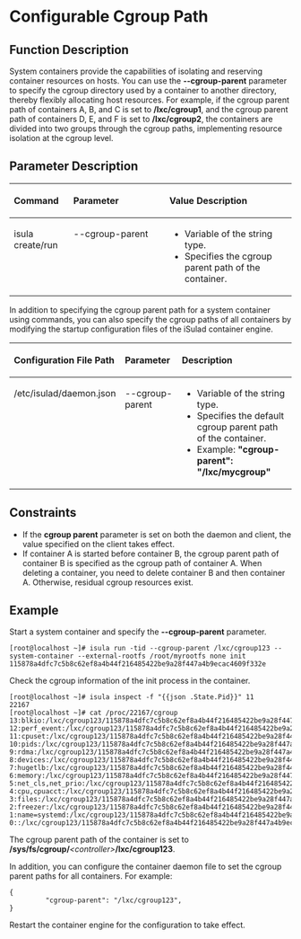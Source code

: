 # Configurable Cgroup Path

## Function Description

System containers provide the capabilities of isolating and reserving container resources on hosts. You can use the  **--cgroup-parent**  parameter to specify the cgroup directory used by a container to another directory, thereby flexibly allocating host resources. For example, if the cgroup parent path of containers A, B, and C is set to  **/lxc/cgroup1**, and the cgroup parent path of containers D, E, and F is set to  **/lxc/cgroup2**, the containers are divided into two groups through the cgroup paths, implementing resource isolation at the cgroup level.

## Parameter Description

<table><thead align="left"><tr id="en-us_topic_0182200835_row1569373816419"><th class="cellrowborder" valign="top" width="21.09%" id="mcps1.1.4.1.1"><p id="en-us_topic_0182200835_p106936387415"><a name="en-us_topic_0182200835_p106936387415"></a><a name="en-us_topic_0182200835_p106936387415"></a><strong id="en-us_topic_0182200835_b925451112420"><a name="en-us_topic_0182200835_b925451112420"></a><a name="en-us_topic_0182200835_b925451112420"></a>Command</strong></p>
</th>
<th class="cellrowborder" valign="top" width="34.03%" id="mcps1.1.4.1.2"><p id="en-us_topic_0182200835_p15693173814112"><a name="en-us_topic_0182200835_p15693173814112"></a><a name="en-us_topic_0182200835_p15693173814112"></a>Parameter</p>
</th>
<th class="cellrowborder" valign="top" width="44.879999999999995%" id="mcps1.1.4.1.3"><p id="en-us_topic_0182200835_p158581432132220"><a name="en-us_topic_0182200835_p158581432132220"></a><a name="en-us_topic_0182200835_p158581432132220"></a><strong id="en-us_topic_0182200835_b179619422420"><a name="en-us_topic_0182200835_b179619422420"></a><a name="en-us_topic_0182200835_b179619422420"></a>Value Description</strong></p>
</th>
</tr>
</thead>
<tbody><tr id="en-us_topic_0182200835_row12693163810415"><td class="cellrowborder" valign="top" width="21.09%" headers="mcps1.1.4.1.1 "><p id="en-us_topic_0182200835_p66931838134110"><a name="en-us_topic_0182200835_p66931838134110"></a><a name="en-us_topic_0182200835_p66931838134110"></a>isula create/run</p>
</td>
<td class="cellrowborder" valign="top" width="34.03%" headers="mcps1.1.4.1.2 "><p id="en-us_topic_0182200835_p20308121310422"><a name="en-us_topic_0182200835_p20308121310422"></a><a name="en-us_topic_0182200835_p20308121310422"></a>--cgroup-parent</p>
</td>
<td class="cellrowborder" valign="top" width="44.879999999999995%" headers="mcps1.1.4.1.3 "><a name="en-us_topic_0182200835_ul12202171310237"></a><a name="en-us_topic_0182200835_ul12202171310237"></a><ul id="en-us_topic_0182200835_ul12202171310237"><li>Variable of the string type.</li><li>Specifies the cgroup parent path of the container.</li></ul>
</td>
</tr>
</tbody>
</table>

In addition to specifying the cgroup parent path for a system container using commands, you can also specify the cgroup paths of all containers by modifying the startup configuration files of the iSulad container engine.

<a name="en-us_topic_0182200835_table19691237182514"></a>
<table><thead align="left"><tr id="en-us_topic_0182200835_row3969103710257"><th class="cellrowborder" valign="top" width="28.312831283128315%" id="mcps1.1.4.1.1"><p id="en-us_topic_0182200835_p15311154852718"><a name="en-us_topic_0182200835_p15311154852718"></a><a name="en-us_topic_0182200835_p15311154852718"></a>Configuration File Path</p>
</th>
<th class="cellrowborder" valign="top" width="21.752175217521753%" id="mcps1.1.4.1.2"><p id="en-us_topic_0182200835_p1996983712519"><a name="en-us_topic_0182200835_p1996983712519"></a><a name="en-us_topic_0182200835_p1996983712519"></a>Parameter</p>
</th>
<th class="cellrowborder" valign="top" width="49.934993499349936%" id="mcps1.1.4.1.3"><p id="en-us_topic_0182200835_p197083782512"><a name="en-us_topic_0182200835_p197083782512"></a><a name="en-us_topic_0182200835_p197083782512"></a>Description</p>
</th>
</tr>
</thead>
<tbody><tr id="en-us_topic_0182200835_row169701737132511"><td class="cellrowborder" valign="top" width="28.312831283128315%" headers="mcps1.1.4.1.1 "><p id="en-us_topic_0182200835_p731194872711"><a name="en-us_topic_0182200835_p731194872711"></a><a name="en-us_topic_0182200835_p731194872711"></a>/etc/isulad/daemon.json</p>
</td>
<td class="cellrowborder" valign="top" width="21.752175217521753%" headers="mcps1.1.4.1.2 "><p id="en-us_topic_0182200835_p1497063762512"><a name="en-us_topic_0182200835_p1497063762512"></a><a name="en-us_topic_0182200835_p1497063762512"></a>--cgroup-parent</p>
</td>
<td class="cellrowborder" valign="top" width="49.934993499349936%" headers="mcps1.1.4.1.3 "><a name="en-us_topic_0182200835_ul64991736162817"></a><a name="en-us_topic_0182200835_ul64991736162817"></a><ul id="en-us_topic_0182200835_ul64991736162817"><li>Variable of the string type.</li><li>Specifies the default cgroup parent path of the container.</li><li>Example: <strong id="en-us_topic_0182200835_b16285111384411"><a name="en-us_topic_0182200835_b16285111384411"></a><a name="en-us_topic_0182200835_b16285111384411"></a>"cgroup-parent": "/lxc/mycgroup"</strong></li></ul>
</td>
</tr>
</tbody>
</table>

## Constraints

- If the  **cgroup parent**  parameter is set on both the daemon and client, the value specified on the client takes effect.
- If container A is started before container B, the cgroup parent path of container B is specified as the cgroup path of container A. When deleting a container, you need to delete container B and then container A. Otherwise, residual cgroup resources exist.

## Example

Start a system container and specify the  **--cgroup-parent**  parameter.

```shell
[root@localhost ~]# isula run -tid --cgroup-parent /lxc/cgroup123 --system-container --external-rootfs /root/myrootfs none init
115878a4dfc7c5b8c62ef8a4b44f216485422be9a28f447a4b9ecac4609f332e
```

Check the cgroup information of the init process in the container.

```shell
[root@localhost ~]# isula inspect -f "{{json .State.Pid}}" 11
22167
[root@localhost ~]# cat /proc/22167/cgroup
13:blkio:/lxc/cgroup123/115878a4dfc7c5b8c62ef8a4b44f216485422be9a28f447a4b9ecac4609f332e
12:perf_event:/lxc/cgroup123/115878a4dfc7c5b8c62ef8a4b44f216485422be9a28f447a4b9ecac4609f332e
11:cpuset:/lxc/cgroup123/115878a4dfc7c5b8c62ef8a4b44f216485422be9a28f447a4b9ecac4609f332e
10:pids:/lxc/cgroup123/115878a4dfc7c5b8c62ef8a4b44f216485422be9a28f447a4b9ecac4609f332e
9:rdma:/lxc/cgroup123/115878a4dfc7c5b8c62ef8a4b44f216485422be9a28f447a4b9ecac4609f332e
8:devices:/lxc/cgroup123/115878a4dfc7c5b8c62ef8a4b44f216485422be9a28f447a4b9ecac4609f332e
7:hugetlb:/lxc/cgroup123/115878a4dfc7c5b8c62ef8a4b44f216485422be9a28f447a4b9ecac4609f332e
6:memory:/lxc/cgroup123/115878a4dfc7c5b8c62ef8a4b44f216485422be9a28f447a4b9ecac4609f332e
5:net_cls,net_prio:/lxc/cgroup123/115878a4dfc7c5b8c62ef8a4b44f216485422be9a28f447a4b9ecac4609f332e
4:cpu,cpuacct:/lxc/cgroup123/115878a4dfc7c5b8c62ef8a4b44f216485422be9a28f447a4b9ecac4609f332e
3:files:/lxc/cgroup123/115878a4dfc7c5b8c62ef8a4b44f216485422be9a28f447a4b9ecac4609f332e
2:freezer:/lxc/cgroup123/115878a4dfc7c5b8c62ef8a4b44f216485422be9a28f447a4b9ecac4609f332e
1:name=systemd:/lxc/cgroup123/115878a4dfc7c5b8c62ef8a4b44f216485422be9a28f447a4b9ecac4609f332e/init.scope
0::/lxc/cgroup123/115878a4dfc7c5b8c62ef8a4b44f216485422be9a28f447a4b9ecac4609f332e
```

The cgroup parent path of the container is set to  **/sys/fs/cgroup/**_<controller\>_**/lxc/cgroup123**.

In addition, you can configure the container daemon file to set the cgroup parent paths for all containers. For example:

```text
{
         "cgroup-parent": "/lxc/cgroup123",
}
```

Restart the container engine for the configuration to take effect.
